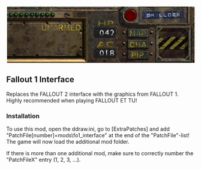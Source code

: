 <p align="center"><img src="fo1_interface.png" alt="Fallout 1 Interface"/></p>

Fallout 1 Interface
------------------

Replaces the FALLOUT 2 interface with the graphics from FALLOUT 1.
Highly recommended when playing FALLOUT ET TU!

### Installation
To use this mod, open the ddraw.ini, go to [ExtraPatches] and add "PatchFile[number]=mods\fo1_interface" at the end of the "PatchFile"-list!
The game will now load the additional mod folder.

If there is more than one additional mod, make sure to correctly number the "PatchFileX" entry (1, 2, 3, ...).
